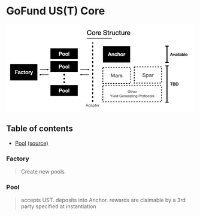# GoFund US(T) Core

![core structure](../images/core_structure.png)

## Table of contents

* [Pool](#Pool) [(source)](pool)


### Factory

> Create new pools. 

### Pool

> accepts UST. deposits into Anchor. rewards are claimable by a 3rd party specified at instantiation

